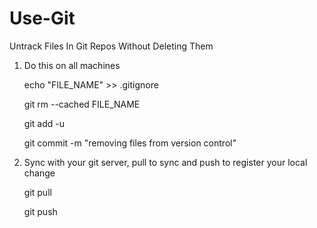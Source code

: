 # Use-Git

Untrack Files In Git Repos Without Deleting Them

1. Do this on all machines

    echo "FILE_NAME" >> .gitignore

    git rm --cached FILE_NAME

    git add -u

    git commit -m "removing files from version control"

2. Sync with your git server, pull to sync and push to register your local change

    git pull

    git push
